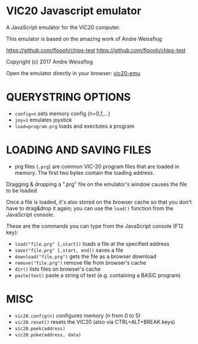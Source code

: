 # VIC20 Javascript emulator

A JavaScript emulator for the VIC20 computer.

This emulator is based on the amazing work of Andre Weissflog

https://github.com/floooh/chips-test
https://github.com/floooh/chips-test

Copyright (c) 2017 Andre Weissflog

Open the emulator directly in your browser: [vic20-emu](https://nippur72.github.io/vic20-emu/)


QUERYSTRING OPTIONS
===================
- `config=n` sets memory config (n=0,1,...)
- `joy=1` emulates joystick
- `load=program.prg` loads and exectutes a program


LOADING AND SAVING FILES
========================

- prg files (`.prg`) are common VIC-20 program files that are loaded in memory.
The first two bytes contain the loading address.

Dragging & dropping a ".prg" file on the emulator's window causes the file to be loaded.

Once a file is loaded, it's also stored on the browser cache so that you don't have
to drag&drop it again; you can use the `load()` function from the JavaScript console.

These are the commands you can type from the JavaScript console (F12 key):

- `load("file.prg" [,start])` loads a file at the specified address
- `save("file.prg" [,start, end])` saves a file 
- `download("file.prg")` gets the file as a browser download
- `remove("file.prg")` remove file from browser's cache
- `dir()` lists files on browser's cache
- `paste(text)` paste a string of text (e.g. containing a BASIC program)

MISC
========
- `vic20.config(n)` configures memory (n from 0 to 5)
- `vic20.reset()` resets the VIC20 (also via CTRL+ALT+BREAK keys)
- `vic20.peek(address)`
- `vic20.poke(address, data)`




